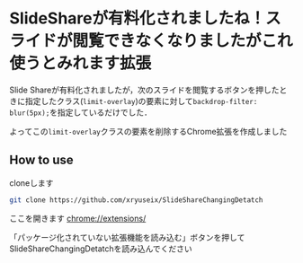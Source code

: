 # SlideShareが有料化されましたね！スライドが閲覧できなくなりましたがこれ使うとみれます拡張

Slide Shareが有料化されましたが，次のスライドを閲覧するボタンを押したときに指定したクラス(`limit-overlay`)の要素に対して`backdrop-filter: blur(5px);`を指定しているだけでした．

よってこの`limit-overlay`クラスの要素を削除するChrome拡張を作成しました

## How to use

cloneします

```sh
git clone https://github.com/xryuseix/SlideShareChangingDetatch
```

ここを開きます
[chrome://extensions/](chrome://extensions/)

「パッケージ化されていない拡張機能を読み込む」ボタンを押してSlideShareChangingDetatchを読み込んでください